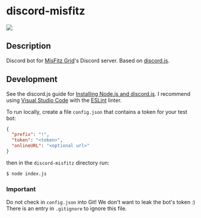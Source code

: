 # discord-misfitz

<img src="https://misfitzgrid.com/members/images/logo5.png" />

## Description

Discord bot for [MisFitz Grid](https://misfitzgrid.com)'s Discord server. Based on [discord.js](https://discordjs.guide/#before-you-begin).


## Development

See the discord.js guide for [Installing Node.js and discord.js](https://discordjs.guide/preparations/). I recommend using [Visual Studio Code](https://code.visualstudio.com/) with the [ESLint](https://www.npmjs.com/package/eslint) linter.

To run locally, create a file `config.json` that contains a token for your test bot:

```json
{
  "prefix": "!",
  "token": "<token>",
  "onlineURL": "<optional url>"
}
```

then in the `discord-misfitz` directory run:

```bash
$ node index.js
```

### Important

Do not check in `config.json` into Git! We don't want to leak the bot's token :) There is an entry in `.gitignore` to ignore this file.
